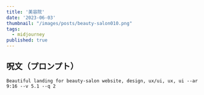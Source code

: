 ```yaml
---
title: '美容院'
date: '2023-06-03'
thumbnail: "/images/posts/beauty-salon010.png"
tags:
  - midjourney
published: true
---
```


## 呪文（プロンプト）
```
Beautiful landing for beauty-salon website, design, ux/ui, ux, ui --ar 9:16 --v 5.1 --q 2
```